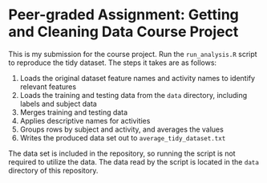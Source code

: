 # Peer-graded Assignment: Getting and Cleaning Data Course Project
This is my submission for the course project. Run the `run_analysis.R` script to reproduce the tidy dataset.  The steps it takes are as follows:

1. Loads the original dataset feature names and activity names to identify relevant features
2. Loads the training and testing data from the `data` directory, including labels and subject data
3. Merges training and testing data
4. Applies descriptive names for activities
5. Groups rows by subject and activity, and averages the values
6. Writes the produced data set out to `average_tidy_dataset.txt`

The data set is included in the repository, so running the script is not required to utilize the data.  The data read by the script is located in the `data` directory of this repository.